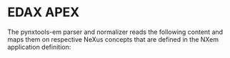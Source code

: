 # EDAX APEX

The pynxtools-em parser and normalizer reads the following content and maps them on respective NeXus concepts that are defined in the NXem application definition:

<!--| APEX | NeXus/HDF5 |
| --------------- | --------------  |
| Reconstructed positions (x, y, z) | :heavy_check_mark: |
| Mass-to-charge-state-ratio values (m/q) | :heavy_check_mark: |-->

